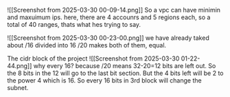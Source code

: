 ![[Screenshot from 2025-03-30 00-09-14.png]]
So a vpc can have minimin and maxuimum ips.
here, there are 4 accounrs and 5 regions each, so a total of 40 ranges, thats what hes trying to say.

![[Screenshot from 2025-03-30 00-23-00.png]]
we have already taked about /16 divided into 16 /20 makes both of them, equal.


The cidr block of the project
![[Screenshot from 2025-03-30 01-22-44.png]]
why every 16? because /20 means 32-20=12 bits are left out.
So the 8 bits in the 12 will go to the last bit section. But the 4 bits left will be 2 to the power 4 which is 16.
So every 16 bits in 3rd block will change the subnet.
